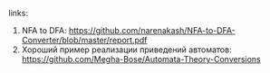 links:
1) NFA to DFA:
https://github.com/narenakash/NFA-to-DFA-Converter/blob/master/report.pdf
2) Хороший пример реализации приведений автоматов: https://github.com/Megha-Bose/Automata-Theory-Conversions

